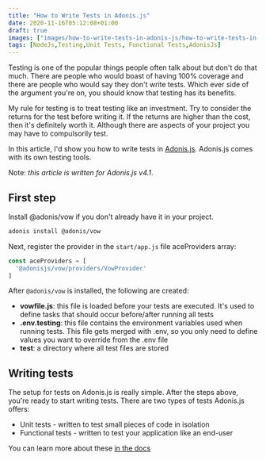 ```yaml
---
title: "How to Write Tests in Adonis.js"
date: 2020-11-16T05:12:08+01:00
draft: true
images: ["images/how-to-write-tests-in-adonis-js/how-to-write-tests-in-adonis-js.png"]
tags: [NodeJs,Testing,Unit Tests, Functional Tests,AdonisJs]
---
```


Testing is one of the popular things people often talk about but don't do that much. There are people who would boast of having 100% coverage and there are people who would say they don't write tests. Which ever side of the argument you're on, you should know that testing has its benefits.

My rule for testing is to treat testing like an investment. Try to consider the returns for the test before writing it. If the returns are higher than the cost, then it's definitely worth it. Although there are aspects of your project you may have to compulsorily test.

In this article, I'd show you how to write tests in [Adonis.js](https://adonisjs.com/). Adonis.js comes with its own testing tools.

Note: *this article is written for Adonis.js v4.1*.

## First step

Install @adonis/vow if you don't already have it in your project.

```sh
adonis install @adonis/vow
```

Next, register the provider in the `start/app.js` file aceProviders array:

```js
const aceProviders = [
  '@adonisjs/vow/providers/VowProvider'
]
```

After `@adonis/vow` is installed, the following are created:

- **vowfile.js**: this file is loaded before your tests are executed. It's used to define tasks that should occur before/after running all tests
- **.env.testing**: this file contains the environment variables used when running tests. This file gets merged with .env, so you only need to define values you want to override from the .env file
- **test**: a directory where all test files are stored

## Writing tests

The setup for tests on Adonis.js is really simple. After the steps above, you're ready to start writing tests. There are two types of tests Adonis.js offers:

- Unit tests - written to test small pieces of code in isolation
- Functional tests - written to test your application like an end-user

You can learn more about these [in the docs](https://adonisjs.com/docs/4.1/testing)

<!-- Depending on your application. You may need to connect with a database, if you don't need it then its fine to omit it. -->